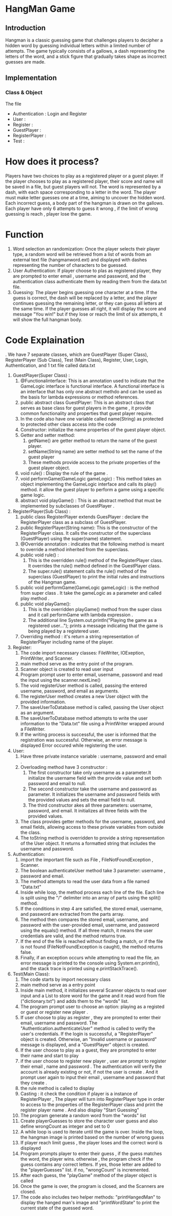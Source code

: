# HangMan Game 
## Introduction
Hangman is a classic guessing game that challenges players to decipher a hidden word by guessing individual letters within a limited number of attempts.
The game typically consists of a gallows, a dash representing the letters of the word, and a stick figure that gradually takes shape as incorrect guesses are made. 
## Implementation 
### Class & Object 
The file 
- Authentication : Login and Register
- User : 
- Register : 
- GuestPlayer : 
- RegisterPlayer :
- Test : 
# How does it process?
Players have two choices to play as a registered player or a guest player.
If the player chooses to play as a registered player, their score and name will be saved in a file, but guest players will not.
The word is represented by a dash, with each space corresponding to a letter in the word. 
The player must make letter guesses one at a time, aiming to uncover the hidden word.
Each incorrect guess, a body part of the hangman is drawn on the gallows.
Each player have only 6 attempts to guess it wrong , if the limit of wrong guessing is reach , player lose the game.
# Function 
1. Word selection an randomization: Once the player selects their player type, a random word will be retrieved from a list of words from an external text file (hangmanword.ext) and displayed with dashes representing the number of characters to be guessed.
2. User Authentication: If player choose to plas as registered player, they are prompted to enter email , username and password, and the authentication class authenticate them by reading them from the data.txt file.
3. Guessing: The player begins guessing one character at a time. If the guess is correct, the dash will be replaced by a letter, and the player continues guessing the remaining letter, or they can guess all letters at the same time. If the player guesses all right, it will display the score and message "You win!" but if they lose or reach the limit of six attempts, it will show the full hangman body.
# Code Explaination
. We have 7 separate classes, which are GuestPlayer (Super Class), RegisterPlayer (Sub Class), Test (Main Class), Register, User, Login, Authentication, and 1 txt file called data.txt
1. GuestPlayer(Super Class) : 
    1. @Functionalinterface:  This is an annotation used to indicate that the GameLogic interface is functional interface. A functional interface is an interface that has only one abstract methdo and can be used as the basis for lambda expressions or method references.
    2. public abstract class GuestPlayer: This is an abstract class that serves as base class for guest players in the game , it provide common functionality and properties that guest player require.
    3. In the code also have one variable called name(String) as protected to protected other class access into the code
    4. Constructor: initialize the name properties of the guest player object.
    5. Getter and setter method:
        1. getName() are getter method to return the name of the guest player.
        2. setName(String name) are setter method to set the name of the guest player
        3. These methods provide access to the private properties of the guest player object. 
    7. void rule() : Display the rule of the game .
    8. void performGame(GameLogic gameLogic) : This method takes an object implementing the GameLogic interface and calls its play() method. it allow the guest player to perform a game using a specific game logic.
    9. abstract void playGame() : This is an abstract method that must be implemented by subclasses of GuestPlayer .
2. RegisterPlayer(Sub Class) :
    1. public class RegisterPlayer extends GuesPlayer : declare the RegisterPlayer class as a subclass of GuestPlayer.
    2. public RegisterPlayer(String name): This is the constructor of the RegisterPlayer class. It calls the constructor of the superclass (GuestPlayer) using the super(name) statement.
    3. @Override annotation : indicates that the following method is meant to override a method inherited from the superclass.
    4. public void rule() :
        1. This is the overridden rule() method of the RegisterPlayer class. It overrides the rule() method defined in the GuestPlayer class.
        2. The super.rule() statement calls the rule() method of the superclass (GuestPlayer) to print the initial rules and instructions of the Hangman game.
    5. public void performGame(GameLogic gameLogic) : is the method from super class . It take the gameLogic as a parameter and called play method . 
    6. public void playGame():
        1. This is the overridden playGame() method from the super class and it call performGame with lambda expression .
        2. The additional line System.out.println("Playing the game as a registered user..."); prints a message indicating that the game is being played by a registered user.
    7. Overriding method : it's return a string representation of RegisterPlayer including name of the player. 
3. Register:
    1. The code import necessary classes: FileWriter, IOExeption, PrintWriter, and Scanner.
    2. main method serve as the entry point of the program.
    3. Scanner object is created to read user input
    4. Program prompt user to enter email, username, password and read the input using the scanner.nextLine()
    5. The void registerUser method is called, passing the entered username, password, and email as arguments.
    6. The registerUser method creates a new User object with the provided information.
    7. The saveUserToDatabase method is called, passing the User object as an argument.
    8. The saveUserToDatabase method attempts to write the user information to the "Data.txt" file using a PrintWriter wrapped around a FileWriter.
    9. If the writing process is successful, the user is informed that the registration was successful. Otherwise, an error message is displayed Error occured while registering the user.
4. User:
    1. Have three private instance variable : username, password and email . 
    2. Overloading method have 3 constructor :
        1. The first constructor take only username as a parameter.It initialize the username field with the provide value and set both password and email to null.
        2. The second constructor take the username and password as parameter.  It initializes the username and password fields with the provided values and sets the email field to null.
        3. The third constructor akes all three parameters: username, password, and email. It initializes all three fields with the provided values.
    3. The class provides getter methods for the username, password, and email fields, allowing access to these private variables from outside the class.
    4. The toString method is overridden to provide a string representation of the User object. It returns a formatted string that includes the username and password.
5. Authentication:
    1. import the important file such as File , FileNotFoundException , Scanner. 
    1. The boolean authenticateUser method take 3 parameter: username , password and email.
    2. The method attempts to read the user data from a file named "Data.txt"
    3. Inside while loop, the method process each line of the file. Each line is split using the "/" delimiter into an array of parts using the split() method.
    4. If the conditions in step 4 are satisfied, the stored email, username, and password are extracted from the parts array.
    5. The method then compares the stored email, username, and password with the user-provided email, username, and password using the equals() method. If all three match, it means the user credentials are valid, and the method returns true.
    6. If the end of the file is reached without finding a match, or if the file is not found (FileNotFoundException is caught), the method returns false.
    7. Finally, if an exception occurs while attempting to read the file, an error message is printed to the console using System.err.println(), and the stack trace is printed using e.printStackTrace().
6. Test(Main Class):
    1. The code starts by import necessary class
    2. main method serve as a entry point
    3. Inside main method, it initializes several Scanner objects to read user input and a List to store word for the game and it read word from file ("dictionary.txt") and adds them to the "words" list.
    4. The program prompt user to choose an option: playing as a registed or guest or register new player .
    5. If user choose to play as register , they are prompted to enter their email, username and password. The "Authentication.authenticateUser" method is called to verify the user's credentials. If the login is successful, a "RegisterPlayer" object is created. Otherwise, an "Invalid username or password" message is displayed, and a "GuestPlayer" object is created.
    6. If the user choose to play as a guest, they are prompted to enter their name and start to play
    7. if the user choose to register new player , user are prompt to register their email , name and password . The authentication will verify the account is already existing or not, if not the user is create . And it prompt user again to input their email , username and password that they create . 
    8. the rule method is called to display
    9. Casting : it check the condition if player is a instance of RegisterPlayer , The player will turn into RegisterPlayer type in order to access to the properties of the RegisterPlayer class and print the register player name . And also display "Start Guessing"
    10. The program generate a random word from the "words" list
    11. Create playerGuesses to store the character user guess and also define wrongCount as integer and set to 0 
    12. A while loop is used to iterate until the game is over. Inside the loop, the hangman image is printed based on the number of wrong guess
    13. If player reach limit guess , the player loses and the correct word is displayed
    14. Program prompts player to enter their guess , if the guess matches the word, the player wins. otherwise , the program check if the guess contains any correct letters. If yes, those letter are added to the "playerGuesses" list. if no, "wrongCount" is incremented.
    15. After each guess, the "playGame" method of the player object is called
    16. Once the game is over, the program is closed, and the Scanners are closed.
    17. The code also includes two helper methods: "printHangedMan" to display the hanged man's image and "printWordState" to print the current state of the guessed word. 
